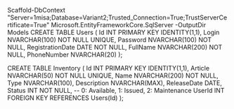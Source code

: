 Scaffold-DbContext "Server=1misa;Database=Variant2;Trusted_Connection=True;TrustServerCertificate=True" Microsoft.EntityFrameworkCore.SqlServer -OutputDir Models
CREATE TABLE Users (
    Id INT PRIMARY KEY IDENTITY(1,1),
    Login NVARCHAR(100) NOT NULL UNIQUE,
    Password NVARCHAR(100) NOT NULL,
    RegistrationDate DATE NOT NULL,
    FullName NVARCHAR(200) NOT NULL,
    PhoneNumber NVARCHAR(20)
);

CREATE TABLE Inventory (
    Id INT PRIMARY KEY IDENTITY(1,1),
    Article NVARCHAR(50) NOT NULL UNIQUE,
    Name NVARCHAR(200) NOT NULL,
    Type NVARCHAR(100),
    Description NVARCHAR(MAX),
    ReleaseDate DATE,
    Status INT NOT NULL, -- 0: Available, 1: Issued, 2: Maintenance
    UserId INT FOREIGN KEY REFERENCES Users(Id)
);

